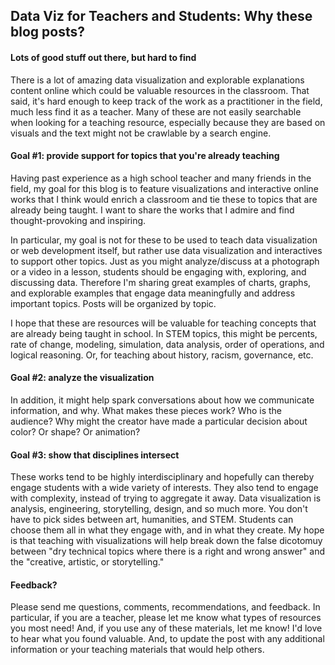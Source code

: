 ## Data Viz for Teachers and Students: Why these blog posts? 

#### Lots of good stuff out there, but hard to find
There is a lot of amazing data visualization and explorable explanations content online which could be valuable resources in the classroom. That said, it's hard enough to keep track of the work as a practitioner in the field, much less find it as a teacher. Many of these are not easily searchable when looking for a teaching resource, especially because they are based on visuals and the text might not be crawlable by a search engine.  

#### Goal #1: provide support for topics that you're already teaching
Having past experience as a high school teacher and many friends in the field, my goal for this blog is to feature visualizations and interactive online works that I think would enrich a classroom and tie these to topics that are already being taught. I want to share the works that I admire and find thought-provoking and inspiring. 

In particular, my goal is not for these to be used to teach data visualization or web development itself, but rather use data visualization and interactives to support other topics. Just as you might analyze/discuss at a photograph or a video in a lesson, students should be engaging with, exploring, and discussing data. Therefore I'm sharing great examples of charts, graphs, and explorable examples that engage data meaningfully and address important topics. Posts will be organized by topic. 

I hope that these are resources will be valuable for teaching concepts that are already being taught in school. In STEM topics, this might be percents, rate of change, modeling, simulation, data analysis, order of operations, and logical reasoning. Or, for teaching about history, racism, governance, etc.

#### Goal #2: analyze the visualization
In addition, it might help spark conversations about how we communicate information, and why. What makes these pieces work? Who is the audience? Why might the creator have made a particular decision about color? Or shape? Or animation? 

#### Goal #3: show that disciplines intersect
These works tend to be highly interdisciplinary and hopefully can thereby engage students with a wide variety of interests. They also tend to engage with complexity, instead of trying to aggregate it away. Data visualization is analysis, engineering, storytelling, design, and so much more. You don't have to pick sides between art, humanities, and STEM. Students can choose them all in what they engage with, and in what they create. My hope is that teaching with visualizations will help break down the false dicotomuy between "dry technical topics where there is a right and wrong answer" and the "creative, artistic, or storytelling."

#### Feedback?
Please send me questions, comments, recommendations, and feedback. In particular, if you are a teacher, please let me know what types of resources you most need! And, if you use any of these materials, let me know! I'd love to hear what you found valuable. And, to update the post with any additional information or your teaching materials that would help others. 


